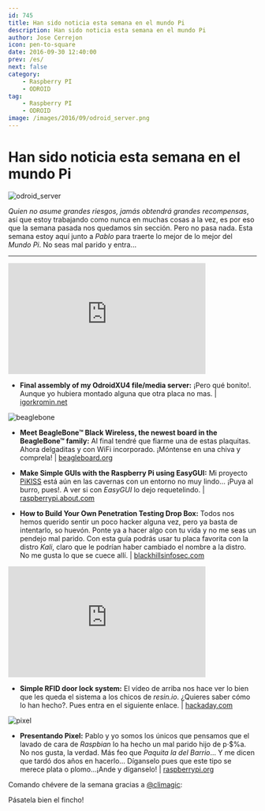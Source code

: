 ```yaml
---
id: 745
title: Han sido noticia esta semana en el mundo Pi
description: Han sido noticia esta semana en el mundo Pi
author: Jose Cerrejon
icon: pen-to-square
date: 2016-09-30 12:40:00
prev: /es/
next: false
category:
    - Raspberry PI
    - ODROID
tag:
    - Raspberry PI
    - ODROID
image: /images/2016/09/odroid_server.png
---
```


# Han sido noticia esta semana en el mundo Pi

![odroid_server](/images/2016/09/odroid_server.png)

_Quien no asume grandes riesgos, jamás obtendrá grandes recompensas_, así que estoy trabajando como nunca en muchas cosas a la vez, es por eso que la semana pasada nos quedamos sin sección. Pero no pasa nada. Esta semana estoy aquí junto a _Pablo_ para traerte lo mejor de lo mejor del _Mundo Pi_. No seas mal parido y entra...

---

<iframe width="400" height="225" src="https://www.youtube.com/embed/key9SkCU3io?rel=0&amp;controls=0" frameborder="0" allowfullscreen></iframe>

-   **Final assembly of my OdroidXU4 file/media server:** ¡Pero qué bonito!. Aunque yo hubiera montado alguna que otra placa no mas. | [igorkromin.net](https://www.igorkromin.net/index.php/2016/09/26/final-assembly-of-my-odroidxu4-filemedia-server/)

![beaglebone](/images/2016/09/beaglebone.png)

-   **Meet BeagleBone™ Black Wireless, the newest board in the BeagleBone™ family:** Al final tendré que fiarme una de estas plaquitas. Ahora delgaditas y con WiFi incorporado. ¡Móntense en una chiva y comprela! | [beagleboard.org](https://beagleboard.org/blog/2016-09-26-meet-beaglebone-black-wireless/)

-   **Make Simple GUIs with the Raspberry Pi using EasyGUI:** Mi proyecto [PiKISS](https://github.com/jmcerrejon/PiKISS) está aún en las cavernas con un entorno no muy lindo... ¡Puya al burro, pues!. A ver si con _EasyGUI_ lo dejo requetelindo. | [raspberrypi.about.com](https://raspberrypi.about.com/od/Projects/ss/Make-Simple-GUIs-with-the-Raspberry-Pi-using-EasyGUI.htm)

-   **How to Build Your Own Penetration Testing Drop Box:** Todos nos hemos querido sentir un poco hacker alguna vez, pero ya basta de intentarlo, so huevón. Ponte ya a hacer algo con tu vida y no me seas un pendejo mal parido. Con esta guía podrás usar tu placa favorita con la distro _Kali_, claro que le podrían haber cambiado el nombre a la distro. No me gusta lo que se cuece allí. | [blackhillsinfosec.com](https://www.blackhillsinfosec.com/?p=5156)

<iframe width="400" height="225" src="https://www.youtube.com/embed/9A6gQqRCM8w?rel=0&amp;showinfo=0" frameborder="0" allowfullscreen></iframe>

-   **Simple RFID door lock system:** El vídeo de arriba nos hace ver lo bien que les queda el sistema a los chicos de _resin.io_. ¿Quieres saber cómo lo han hecho?. Pues entra en el siguiente enlace. | [hackaday.com](https://hackaday.com/2016/09/25/simple-rfid-door-lock-system/)

![pixel](/images/2016/09/pixel.png)

-   **Presentando Pixel:** Pablo y yo somos los únicos que pensamos que el lavado de cara de _Raspbian_ lo ha hecho un mal parido hijo de p·$%a. No nos gusta, la verdad. Más feo que _Paquita la del Barrio_... Y me dicen que tardó dos años en hacerlo... Díganselo pues que este tipo se merece plata o plomo...¡Ande y díganselo! | [raspberrypi.org](https://www.raspberrypi.org/blog/introducing-pixel/)

Comando chévere de la semana gracias a [@climagic](https://twitter.com/climagic/):

Pásatela bien el fincho!
